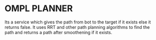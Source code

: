 # OMPL PLANNER
Its a service which gives the path from bot to the target if it exists else it returns false.
It uses RRT and other path planning algorithms to find the path and returns a path after 
smoothening if it exists.

